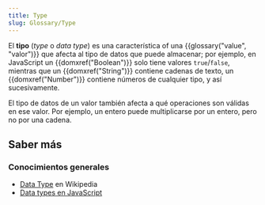 ```yaml
---
title: Type
slug: Glossary/Type
---
```


El **tipo** (_type_ o _data type_) es una característica of una {{glossary("value", "valor")}} que afecta al tipo de datos que puede almacenar; por ejemplo, en JavaScript un {{domxref("Boolean")}} solo tiene valores `true`/`false`, mientras que un {{domxref("String")}} contiene cadenas de texto, un {{domxref("Number")}} contiene números de cualquier tipo, y así sucesivamente.

El tipo de datos de un valor también afecta a qué operaciones son válidas en ese valor. Por ejemplo, un entero puede multiplicarse por un entero, pero no por una cadena.

## Saber más

### Conocimientos generales

- [Data Type](https://es.wikipedia.org/wiki/Tipo_de_dato) en Wikipedia
- [Data types en JavaScript](/es/docs/Web/JavaScript/Data_structures)
